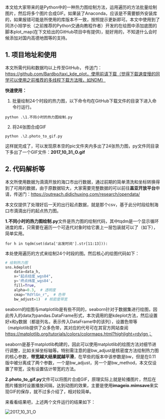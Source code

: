 本文给大家带来的是Python中的一种热力图绘制方法，运用遍历的方法批量绘制图片，然后将多个图片合成GIF。如果装了Anaconda，应该是不需要额外安装库的，如果报错可能是所使用的库版本不一致，按照提示更新即可。本文中使用到了同济小旭学长（之前推荐的Python交通向教程作者）开发的在绘图中添加底图的脚本plot_map(在下文给出的GitHub项目中有提供)，挺好用的，不知道什么会时候添加对国内高德地图等的支持。

## 1. 项目地址和使用

本文所需代码和数据均以上传至GitHub， 传送门：https://github.com/Bardbo/taxi_kde_plot，使用前请下载（觉得下载速度慢的同学可以使用之前推荐的多线程下载方法哦，如NDM）

**快速使用：**

1. 批量绘制24个时段的热力图，以下命令均在GitHub下载文件的目录下进入命令行运行。

`python .\1.不同小时的热力图绘制.py`

2. 将24张图合成GIF

`python .\2.photo_to_gif.py`

这样就完成了，可以发现原本空的pic文件夹内多出了24张热力图，py文件同目录下多出了一个GIF文件：**2017_10_31_O.gif**

## 2. 代码解析等

本文所使用数据为滴滴开放的海口市出行数据，通过前期的简单清洗和坐标转换得到了可用的数据，由于原数据较大，大家需要完整数据的可以前往**盖亚开放平台**申请，传送门：https://outreach.didichuxing.com/research/opendata/

本文仅提供了处理好后一天的出行起点数据，就是那个csv，基于此分时段绘制海口市滴滴出行的起点热力图。

**1.不同小时的热力图绘制.py**文件是热力图的绘制代码，其中tqdm是一个显示循环进度的库，只需要在遍历一个可迭代对象时给它裹上一层包装就可以了（如下），简单实用。

`for h in tqdm(set(data['出发时间'].str[11:13])):`

本处使用遍历的方式来绘制24个时段的图。然后核心的绘图代码如下：

```python
# 绘制热力图
sns.kdeplot(
	data=data_h,
    x="起点经度_wgs84",
    y='终点纬度_wgs84',
    fill=True,
    alpha=0.3,  # 透明度
    cmap="RdYlGn_r",  # 色带
    bw_adjust=1)  # 核密度带宽
```

seaborn的绘图与matplotlib是有些不同的，seaborn针对于数据集进行绘图，因此传入的data为pandas.DataFrame形式，本次调用的是kdeplot方法，然后设置好x和y数据（都是列名，表示传入DataFrame中的该列），设置色带等（matplotlib提供了众多色带，其对应的代号可在其官方网站查阅 https://matplotlib.org/tutorials/colors/colormaps.html?highlight=rdylgn；

seaborn是基于matplotlib构建的，因此可以使用matplotlib的绘图方法对细节进行调整，比如关掉坐标轴等。特别需注意的是bw_adjust是核密度方法绘制热力图的核心参数，**带宽越大结果就越平滑**，在早些的版本中该参数是bw，但是在0.11版中被分离成了两个参数，一个是bw_adjust，另一个是bw_method，本文仅设置了带宽，没有设置估计带宽的方法。

**2.photo_to_gif.py**文件可以将图片合成GIF，原理实际上就是轮播图片，然后在图片播放时设置播放间隔，达到动图的效果，主要是使用**imageio.mimsave**来实现GIF的保存，就不过多介绍了，相对较简单。

来看看结果吧，上述两个文件运行的结果如下：

![2017_10_31_O](https://i.loli.net/2020/10/17/RYWdi7vBhgbm8EL.gif)